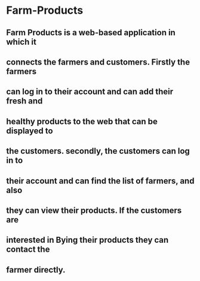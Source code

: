 # Farm-Products

## Farm Products is a web-based application in which it
## connects the farmers and customers. Firstly the farmers
## can log in to their account and can add their fresh and
## healthy products to the web that can be displayed to
## the customers. secondly, the customers can log in to
## their account and can find the list of farmers, and also
## they can view their products. If the customers are
## interested in Bying their products they can contact the
## farmer directly.
